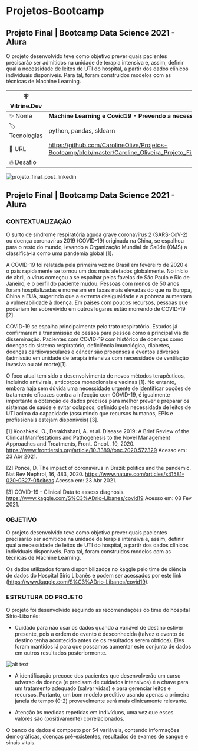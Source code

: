 # Projetos-Bootcamp
## Projeto Final | Bootcamp Data Science 2021 - Alura

O projeto desenvolvido teve como objetivo prever quais pacientes precisarão ser admitidos na unidade de terapia intensiva e, assim, definir qual a necessidade de leitos de UTI do hospital, a partir dos dados clínicos individuais disponíveis. Para tal, foram construidos modelos com as técnicas de Machine Learning.

| :placard: Vitrine.Dev |     |
| -------------  | --- |
| :sparkles: Nome        | **Machine Learning e Covid19 - Prevendo a necessidade de vagas em UTIs**
| :label: Tecnologias | python, pandas, sklearn
| :rocket: URL         | https://github.com/CarolineOlive/Projetos-Bootcamp/blob/master/Caroline_Oliveira_Projeto_Final_Bootcamp_Data_Science_2021.ipynb
| :fire: Desafio     | 

<!-- Inserir imagem com a #vitrinedev ao final do link -->
![projeto_final_post_linkedin](https://user-images.githubusercontent.com/73675930/190929248-d4940efe-99c7-4740-80dd-4ce7aee16020.png)

## Projeto Final | Bootcamp Data Science 2021 - Alura

### CONTEXTUALIZAÇÃO

O surto de síndrome respiratória aguda grave coronavírus 2 (SARS-CoV-2) ou doença coronavírus 2019 (COVID-19) originada na China, se espalhou para o resto do mundo, levando a Organização Mundial de Saúde (OMS) a classificá-la como uma pandemia global [1].

A COVID-19 foi relatada pela primeira vez no Brasil em fevereiro de 2020 e o país rapidamente se tornou um dos mais afetados globalmente. No início de abril, o vírus começou a se espalhar pelas favelas de São Paulo e Rio de Janeiro, e o perfil do paciente mudou. Pessoas com menos de 50 anos foram hospitalizadas e morreram em taxas mais elevadas do que na Europa, China e EUA, sugerindo que a extrema desigualdade e a pobreza aumentam a vulnerabilidade à doença. Em países com poucos recursos, pessoas que poderiam ter sobrevivido em outros lugares estão morrendo de COVID-19 [2].

COVID-19 se espalha principalmente pelo trato respiratório. Estudos já confirmaram a transmissão de pessoa para pessoa como a principal via de disseminação. Pacientes com COVID-19 com histórico de doenças como doenças do sistema respiratório, deficiência imunológica, diabetes, doenças cardiovasculares e câncer são propensos a eventos adversos (admissão em unidade de terapia intensiva com necessidade de ventilação invasiva ou até morte)[1].

O foco atual tem sido o desenvolvimento de novos métodos terapêuticos, incluindo antivirais, anticorpos monoclonais e vacinas [1]. No entanto, embora haja sem dúvida uma necessidade urgente de identificar opções de tratamento eficazes contra a infecção com COVID-19, é igualmente importante a obtenção de dados precisos para melhor prever e preparar os sistemas de saúde e evitar colapsos, definido pela necessidade de leitos de UTI acima da capacidade (assumindo que recursos humanos, EPIs e profissionais estejam disponíveis) [3].

[1] Kooshkaki, O., Derakhshani, A. et al. Disease 2019: A Brief Review of the Clinical Manifestations and Pathogenesis to the Novel Management Approaches and Treatments, Front. Oncol., 10, 2020. https://www.frontiersin.org/article/10.3389/fonc.2020.572329 Acesso em: 23 Abr 2021.

[2] Ponce, D. The impact of coronavirus in Brazil: politics and the pandemic. Nat Rev Nephrol, 16, 483, 2020. https://www.nature.com/articles/s41581-020-0327-0#citeas Acesso em: 23 Abr 2021.

[3] COVID-19 - Clinical Data to assess diagnosis. https://www.kaggle.com/S%C3%ADrio-Libanes/covid19 Acesso em: 08 Fev 2021.

### OBJETIVO

O projeto desenvolvido teve como objetivo prever quais pacientes precisarão ser admitidos na unidade de terapia intensiva e, assim, definir qual a necessidade de leitos de UTI do hospital, a partir dos dados clínicos individuais disponíveis. Para tal, foram construidos modelos com as técnicas de Machine Learning.

Os dados utilizados foram disponibilizados no kaggle pelo time de ciência de dados do Hospital Sírio Libanês e podem ser acessados por este link (https://www.kaggle.com/S%C3%ADrio-Libanes/covid19).

### ESTRUTURA DO PROJETO

O projeto foi desenvolvido seguindo as recomendações do time do hospital Sírio-Libanês:

  * Cuidado para não usar os dados quando a variável de destino estiver presente, pois a ordem do evento é desconhecida (talvez o evento de destino tenha acontecido antes de os resultados serem obtidos). Eles foram mantidos lá para que possamos aumentar este conjunto de dados em outros resultados posteriormente.
  
![alt text](https://www.googleapis.com/download/storage/v1/b/kaggle-user-content/o/inbox%2F1591620%2Fb1bc424df771a4d2d3b3088606d083e6%2FTimeline%20Example%20Best.png?generation=1594740856017996&alt=media)

  * A identificação precoce dos pacientes que desenvolverão um curso adverso da doença (e precisam de cuidados intensivos) é a chave para um tratamento adequado (salvar vidas) e para gerenciar leitos e recursos. Portanto, um bom modelo preditivo usando apenas a primeira janela de tempo (0-2) provavelmente será mais clinicamente relevante.

  * Atenção às medidas repetidas em indivíduos, uma vez que esses valores são (positivamente) correlacionados.

O banco de dados é composto por 54 variáveis, contendo informações demográficas, doenças pré-existentes, resultados de exames de sangue e sinais vitais.
